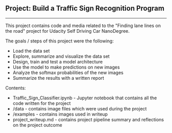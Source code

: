 ## Project: Build a Traffic Sign Recognition Program
---

This project contains code and media related to the "Finding lane lines on the road" project for Udacity Self Driving Car NanoDegree.

The goals / steps of this project were the following:
* Load the data set
* Explore, summarize and visualize the data set
* Design, train and test a model architecture
* Use the model to make predictions on new images
* Analyze the softmax probabilities of the new images
* Summarize the results with a written report

Contents:
* Traffic_Sign_Classifier.ipynb - Jupyter notebook that contains all the code written for the project
* /data - contains image files which were used during the project
* /examples - contains images used in writeup
* project_writeup.md - contains project pipeline summary and reflections on the project outcome

